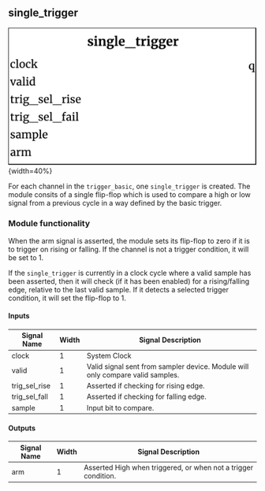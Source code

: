 ## single_trigger ##

![single_trigger module](single_trigger.png){width=40%}

For each channel in the `trigger_basic`, one `single_trigger` is created. The module consits of a single flip-flop which is used to compare a high or low signal from a previous cycle in a way defined by the basic trigger.

### Module functionality ###
When the arm signal is asserted, the module sets its flip-flop to zero if it is to trigger on rising or falling. If the channel is not a trigger condition, it will be set to 1.

If the `single_trigger` is currently in a clock cycle where a valid sample has been asserted, then it will check (if it has been enabled) for a rising/falling edge, relative to the last valid sample. If it detects a selected trigger condition, it will set the flip-flop to 1.  

#### Inputs ####

Signal Name | Width | Signal Description
--------------------- | ----------------------------- | -------------------------------------------------------------------------------------------
clock |1| System Clock
valid|1| Valid signal sent from sampler device. Module will only compare valid samples.
trig_sel_rise|1| Asserted if checking for rising edge.
trig_sel_fall|1| Asserted if checking for falling edge.
sample|1| Input bit to compare.


#### Outputs ####

Signal Name | Width | Signal Description
--------------------- | ----------------------------- | -------------------------------------------------------------------------------------------
arm|1|Asserted High when triggered, or when not a trigger condition.